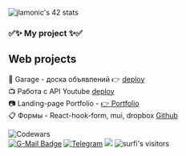 
![jlamonic's 42 stats](https://badge42.vercel.app/api/v2/cl1penniy001109muf8ttfi4l/stats?cursusId=21&coalitionId=45)<br>

### ​✅✨ My project ✨​✅
## Web projects
🚗 Garage - доска объявлений  👉 [deploy](https://avoreshin.github.io/drom3/)<br> 
📺 Работа с API Youtube [deploy](https://avoreshin-clone-youtube-api.netlify.app/)<br> 
📷 Landing-page Portfolio - [ 👉 Portfolio ](https://rolling-scopes-school.github.io/avoreshin-JSFEPRESCHOOL/portfolio/) <br>
📋 Формы - React-hook-form, mui, dropbox [Github](https://github.com/avoreshin/Form-react-use-Form-test-)<br>

![Codewars](https://www.codewars.com/users/avoreshin/badges/large/?viewBox="0,0,495,40") <br>
[![G-Mail Badge](https://img.shields.io/badge/Gmail-D14836?style=for-the-badge&logo=gmail&logoColor=white)](mailto:avoreshin@gmail.com)
[![Telegram](https://img.shields.io/badge/Telegram-2CA5E0?style=for-the-badge&logo=telegram&logoColor=white)](https://t.me/avoreshin)
<a href="https://profile.intra.42.fr/users/jlamonic"><img src="https://img.shields.io/badge/intra-000000?style=for-the-badge&logo=42" /></a>
<img alt="surfi's visitors" src="https://komarev.com/ghpvc/?username=avoreshin&color=green&style=for-the-badge" />
